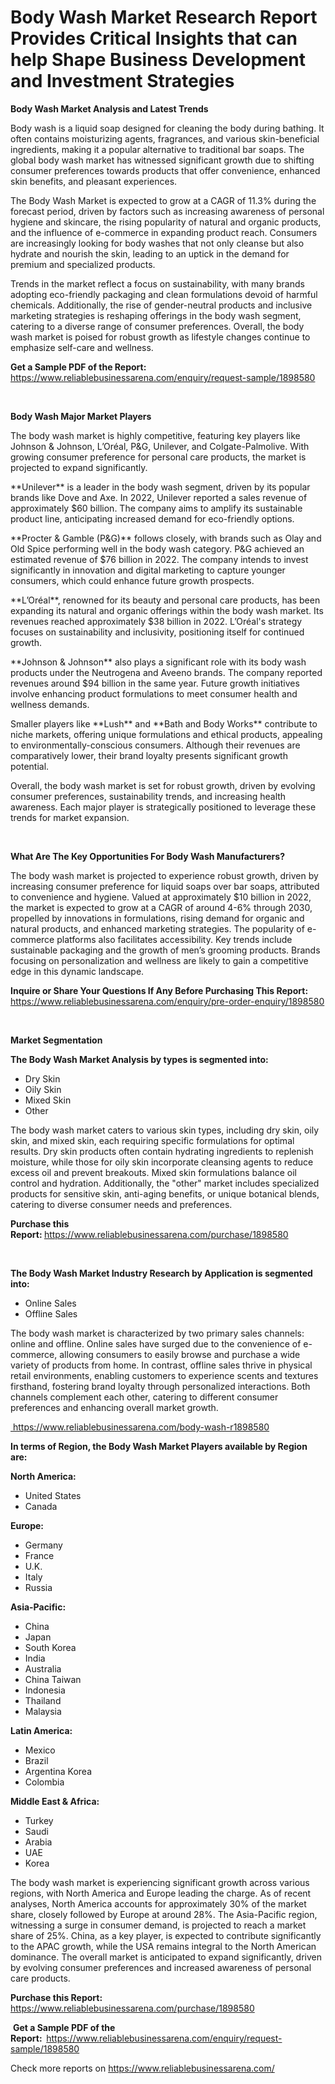 <p><h1>Body Wash Market Research Report Provides Critical Insights that can help Shape Business Development and Investment Strategies</h1></p><p><strong>Body Wash Market Analysis and Latest Trends</strong></p>
<p><p>Body wash is a liquid soap designed for cleaning the body during bathing. It often contains moisturizing agents, fragrances, and various skin-beneficial ingredients, making it a popular alternative to traditional bar soaps. The global body wash market has witnessed significant growth due to shifting consumer preferences towards products that offer convenience, enhanced skin benefits, and pleasant experiences.</p><p>The Body Wash Market is expected to grow at a CAGR of 11.3% during the forecast period, driven by factors such as increasing awareness of personal hygiene and skincare, the rising popularity of natural and organic products, and the influence of e-commerce in expanding product reach. Consumers are increasingly looking for body washes that not only cleanse but also hydrate and nourish the skin, leading to an uptick in the demand for premium and specialized products.</p><p>Trends in the market reflect a focus on sustainability, with many brands adopting eco-friendly packaging and clean formulations devoid of harmful chemicals. Additionally, the rise of gender-neutral products and inclusive marketing strategies is reshaping offerings in the body wash segment, catering to a diverse range of consumer preferences. Overall, the body wash market is poised for robust growth as lifestyle changes continue to emphasize self-care and wellness.</p></p>
<p><strong>Get a Sample PDF of the Report:&nbsp;</strong> <a href="https://www.reliablebusinessarena.com/enquiry/request-sample/1898580?utm_campaign=3017&utm_medium=2&utm_source=Github&utm_content=ia&utm_term=04042025&utm_id=body-wash">https://www.reliablebusinessarena.com/enquiry/request-sample/1898580</a></p>
<p>&nbsp;</p>
<p><strong>Body Wash Major Market Players</strong></p>
<p><p>The body wash market is highly competitive, featuring key players like Johnson & Johnson, L’Oréal, P&G, Unilever, and Colgate-Palmolive. With growing consumer preference for personal care products, the market is projected to expand significantly.</p><p>**Unilever** is a leader in the body wash segment, driven by its popular brands like Dove and Axe. In 2022, Unilever reported a sales revenue of approximately $60 billion. The company aims to amplify its sustainable product line, anticipating increased demand for eco-friendly options.</p><p>**Procter & Gamble (P&G)** follows closely, with brands such as Olay and Old Spice performing well in the body wash category. P&G achieved an estimated revenue of $76 billion in 2022. The company intends to invest significantly in innovation and digital marketing to capture younger consumers, which could enhance future growth prospects.</p><p>**L’Oréal**, renowned for its beauty and personal care products, has been expanding its natural and organic offerings within the body wash market. Its revenues reached approximately $38 billion in 2022. L’Oréal's strategy focuses on sustainability and inclusivity, positioning itself for continued growth.</p><p>**Johnson & Johnson** also plays a significant role with its body wash products under the Neutrogena and Aveeno brands. The company reported revenues around $94 billion in the same year. Future growth initiatives involve enhancing product formulations to meet consumer health and wellness demands.</p><p>Smaller players like **Lush** and **Bath and Body Works** contribute to niche markets, offering unique formulations and ethical products, appealing to environmentally-conscious consumers. Although their revenues are comparatively lower, their brand loyalty presents significant growth potential.</p><p>Overall, the body wash market is set for robust growth, driven by evolving consumer preferences, sustainability trends, and increasing health awareness. Each major player is strategically positioned to leverage these trends for market expansion.</p></p>
<p>&nbsp;</p>
<p><strong>What Are The Key Opportunities For Body Wash Manufacturers?</strong></p>
<p><p>The body wash market is projected to experience robust growth, driven by increasing consumer preference for liquid soaps over bar soaps, attributed to convenience and hygiene. Valued at approximately $10 billion in 2022, the market is expected to grow at a CAGR of around 4-6% through 2030, propelled by innovations in formulations, rising demand for organic and natural products, and enhanced marketing strategies. The popularity of e-commerce platforms also facilitates accessibility. Key trends include sustainable packaging and the growth of men’s grooming products. Brands focusing on personalization and wellness are likely to gain a competitive edge in this dynamic landscape.</p></p>
<p><strong>Inquire or Share Your Questions If Any Before Purchasing This Report:</strong> <a href="https://www.reliablebusinessarena.com/enquiry/pre-order-enquiry/1898580?utm_campaign=3017&utm_medium=2&utm_source=Github&utm_content=ia&utm_term=04042025&utm_id=body-wash">https://www.reliablebusinessarena.com/enquiry/pre-order-enquiry/1898580</a></p>
<p>&nbsp;</p>
<p><strong>Market Segmentation</strong></p>
<p><strong>The Body Wash Market Analysis by types is segmented into:</strong></p>
<p><ul><li>Dry Skin</li><li>Oily Skin</li><li>Mixed Skin</li><li>Other</li></ul></p>
<p><p>The body wash market caters to various skin types, including dry skin, oily skin, and mixed skin, each requiring specific formulations for optimal results. Dry skin products often contain hydrating ingredients to replenish moisture, while those for oily skin incorporate cleansing agents to reduce excess oil and prevent breakouts. Mixed skin formulations balance oil control and hydration. Additionally, the "other" market includes specialized products for sensitive skin, anti-aging benefits, or unique botanical blends, catering to diverse consumer needs and preferences.</p></p>
<p><strong>Purchase this Report:&nbsp;</strong><a href="https://www.reliablebusinessarena.com/purchase/1898580?utm_campaign=3017&utm_medium=2&utm_source=Github&utm_content=ia&utm_term=04042025&utm_id=body-wash">https://www.reliablebusinessarena.com/purchase/1898580</a></p>
<p>&nbsp;</p>
<p><strong>The Body Wash Market Industry Research by Application is segmented into:</strong></p>
<p><ul><li>Online Sales</li><li>Offline Sales</li></ul></p>
<p><p>The body wash market is characterized by two primary sales channels: online and offline. Online sales have surged due to the convenience of e-commerce, allowing consumers to easily browse and purchase a wide variety of products from home. In contrast, offline sales thrive in physical retail environments, enabling customers to experience scents and textures firsthand, fostering brand loyalty through personalized interactions. Both channels complement each other, catering to different consumer preferences and enhancing overall market growth.</p></p>
<p><a href="https://www.reliablebusinessarena.com/body-wash-r1898580?utm_campaign=3017&utm_medium=2&utm_source=Github&utm_content=ia&utm_term=04042025&utm_id=body-wash">&nbsp;https://www.reliablebusinessarena.com/body-wash-r1898580</a></p>
<p><strong>In terms of Region, the Body Wash Market Players available by Region are:</strong></p>
<p>
    <p> <strong> North America: </strong>
        <ul>
            <li>United States</li>
            <li>Canada</li>
        </ul>
        </p> 
    <p> <strong> Europe: </strong>
        <ul>
            <li>Germany</li>
            <li>France</li>
            <li>U.K.</li>
            <li>Italy</li>
            <li>Russia</li>
        </ul>
        </p> 
    <p> <strong> Asia-Pacific: </strong>
        <ul>
            <li>China</li>
            <li>Japan</li>
            <li>South Korea</li>
            <li>India</li>
            <li>Australia</li>
            <li>China Taiwan</li>
            <li>Indonesia</li>
            <li>Thailand</li>
            <li>Malaysia</li>
        </ul>
        </p> 
    <p> <strong> Latin America: </strong>
        <ul>
            <li>Mexico</li>
            <li>Brazil</li>
            <li>Argentina Korea</li>
            <li>Colombia</li>
        </ul>
        </p> 
    <p> <strong> Middle East & Africa: </strong>
        <ul>
            <li>Turkey</li>
            <li>Saudi</li>
            <li>Arabia</li>
            <li>UAE</li>
            <li>Korea</li>
        </ul>
    </p>
    </p>
<p><p>The body wash market is experiencing significant growth across various regions, with North America and Europe leading the charge. As of recent analyses, North America accounts for approximately 30% of the market share, closely followed by Europe at around 28%. The Asia-Pacific region, witnessing a surge in consumer demand, is projected to reach a market share of 25%. China, as a key player, is expected to contribute significantly to the APAC growth, while the USA remains integral to the North American dominance. The overall market is anticipated to expand significantly, driven by evolving consumer preferences and increased awareness of personal care products.</p></p>
<p><strong>Purchase this Report: </strong><a href="https://www.reliablebusinessarena.com/purchase/1898580?utm_campaign=3017&utm_medium=2&utm_source=Github&utm_content=ia&utm_term=04042025&utm_id=body-wash">https://www.reliablebusinessarena.com/purchase/1898580</a></p>
<p>&nbsp;<strong>Get a Sample PDF of the Report:&nbsp;&nbsp;</strong><a href="https://www.reliablebusinessarena.com/enquiry/request-sample/1898580?utm_campaign=3017&utm_medium=2&utm_source=Github&utm_content=ia&utm_term=04042025&utm_id=body-wash">https://www.reliablebusinessarena.com/enquiry/request-sample/1898580</a></p>
<p><strong></strong></p>
<p>Check more reports on <a href="https://www.reliablebusinessarena.com/?utm_campaign=3017&utm_medium=2&utm_source=Github&utm_content=ia&utm_term=04042025&utm_id=body-wash">https://www.reliablebusinessarena.com/</a></p>